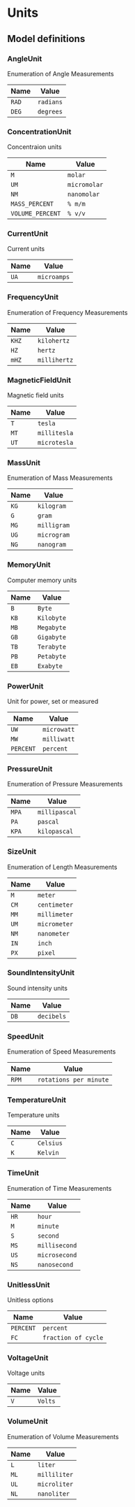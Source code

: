# Units

## Model definitions

### AngleUnit

Enumeration of Angle Measurements

| Name | Value |
|------|-------|
| `RAD` | `radians` |
| `DEG` | `degrees` |


### ConcentrationUnit

Concentraion units

| Name | Value |
|------|-------|
| `M` | `molar` |
| `UM` | `micromolar` |
| `NM` | `nanomolar` |
| `MASS_PERCENT` | `% m/m` |
| `VOLUME_PERCENT` | `% v/v` |


### CurrentUnit

Current units

| Name | Value |
|------|-------|
| `UA` | `microamps` |


### FrequencyUnit

Enumeration of Frequency Measurements

| Name | Value |
|------|-------|
| `KHZ` | `kilohertz` |
| `HZ` | `hertz` |
| `mHZ` | `millihertz` |


### MagneticFieldUnit

Magnetic field units

| Name | Value |
|------|-------|
| `T` | `tesla` |
| `MT` | `millitesla` |
| `UT` | `microtesla` |


### MassUnit

Enumeration of Mass Measurements

| Name | Value |
|------|-------|
| `KG` | `kilogram` |
| `G` | `gram` |
| `MG` | `milligram` |
| `UG` | `microgram` |
| `NG` | `nanogram` |


### MemoryUnit

Computer memory units

| Name | Value |
|------|-------|
| `B` | `Byte` |
| `KB` | `Kilobyte` |
| `MB` | `Megabyte` |
| `GB` | `Gigabyte` |
| `TB` | `Terabyte` |
| `PB` | `Petabyte` |
| `EB` | `Exabyte` |


### PowerUnit

Unit for power, set or measured

| Name | Value |
|------|-------|
| `UW` | `microwatt` |
| `MW` | `milliwatt` |
| `PERCENT` | `percent` |


### PressureUnit

Enumeration of Pressure Measurements

| Name | Value |
|------|-------|
| `MPA` | `millipascal` |
| `PA` | `pascal` |
| `KPA` | `kilopascal` |


### SizeUnit

Enumeration of Length Measurements

| Name | Value |
|------|-------|
| `M` | `meter` |
| `CM` | `centimeter` |
| `MM` | `millimeter` |
| `UM` | `micrometer` |
| `NM` | `nanometer` |
| `IN` | `inch` |
| `PX` | `pixel` |


### SoundIntensityUnit

Sound intensity units

| Name | Value |
|------|-------|
| `DB` | `decibels` |


### SpeedUnit

Enumeration of Speed Measurements

| Name | Value |
|------|-------|
| `RPM` | `rotations per minute` |


### TemperatureUnit

Temperature units

| Name | Value |
|------|-------|
| `C` | `Celsius` |
| `K` | `Kelvin` |


### TimeUnit

Enumeration of Time Measurements

| Name | Value |
|------|-------|
| `HR` | `hour` |
| `M` | `minute` |
| `S` | `second` |
| `MS` | `millisecond` |
| `US` | `microsecond` |
| `NS` | `nanosecond` |


### UnitlessUnit

Unitless options

| Name | Value |
|------|-------|
| `PERCENT` | `percent` |
| `FC` | `fraction of cycle` |


### VoltageUnit

Voltage units

| Name | Value |
|------|-------|
| `V` | `Volts` |


### VolumeUnit

Enumeration of Volume Measurements

| Name | Value |
|------|-------|
| `L` | `liter` |
| `ML` | `milliliter` |
| `UL` | `microliter` |
| `NL` | `nanoliter` |


